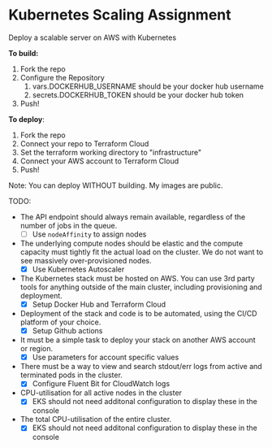 Kubernetes Scaling Assignment
===
Deploy a scalable server on AWS with Kubernetes

**To build:**
1. Fork the repo
2. Configure the Repository
   1. vars.DOCKERHUB_USERNAME should be your docker hub username
   2. secrets.DOCKERHUB_TOKEN should be your docker hub token
3. Push!

**To deploy**:
1. Fork the repo
2. Connect your repo to Terraform Cloud
3. Set the terraform working directory to "infrastructure"
4. Connect your AWS account to Terraform Cloud
5. Push!

Note: You can deploy WITHOUT building.  My images are public.

TODO:
 - The API endpoint should always remain available, regardless of the number of jobs in the queue.
   - [ ] Use `nodeAffinity` to assign nodes
 - The underlying compute nodes should be elastic and the compute capacity must tightly fit the actual load on the cluster. We do not want to see massively over-provisioned nodes.
   - [x] Use Kubernetes Autoscaler
 - The Kubernetes stack must be hosted on AWS. You can use 3rd party tools for anything outside of the main cluster, including provisioning and deployment.
   - [x] Setup Docker Hub and Terraform Cloud
 - Deployment of the stack and code is to be automated, using the CI/CD platform of your choice.
   - [x] Setup Github actions
 - It must be a simple task to deploy your stack on another AWS account or region.
   - [x] Use parameters for account specific values
 - There must be a way to view and search stdout/err logs from active and terminated pods in the cluster.
   - [x] Configure Fluent Bit for CloudWatch logs
 - CPU-utilisation for all active nodes in the cluster
   - [x] EKS should not need additonal configuration to display these in the console
 - The total CPU-utilisation of the entire cluster.
   - [x] EKS should not need additonal configuration to display these in the console
